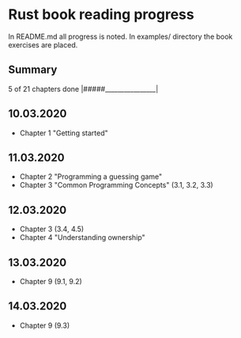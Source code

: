 # Rust book reading progress

In README.md all progress is noted. In examples/ directory the book exercises are placed.

## Summary
5 of 21 chapters done
|#####________________|

## 10.03.2020 

 - Chapter 1 "Getting started"
 
## 11.03.2020

 - Chapter 2 "Programming a guessing game"
 - Chapter 3 "Common Programming Concepts" (3.1, 3.2, 3.3)
 
## 12.03.2020

 - Chapter 3 (3.4, 4.5)
 - Chapter 4 "Understanding ownership"
 
## 13.03.2020

 - Chapter 9 (9.1, 9.2)
 
## 14.03.2020

 - Chapter 9 (9.3)
